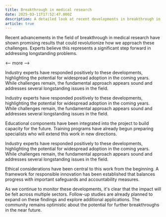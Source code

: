 ```yaml
---
title: Breakthrough in medical research
date: 2025-03-11T17:52:47.000Z
description: A detailed look at recent developments in breakthrough in medical research
article: true
---
```

Recent advancements in the field of breakthrough in medical research have shown promising results that could revolutionize how we approach these challenges. Experts believe this represents a significant step forward in addressing longstanding problems.

<-- more -->

Industry experts have responded positively to these developments, highlighting the potential for widespread adoption in the coming years. While challenges remain, the fundamental approach appears sound and addresses several longstanding issues in the field.

Industry experts have responded positively to these developments, highlighting the potential for widespread adoption in the coming years. While challenges remain, the fundamental approach appears sound and addresses several longstanding issues in the field.

Educational components have been integrated into the project to build capacity for the future. Training programs have already begun preparing specialists who will extend this work in new directions.

Industry experts have responded positively to these developments, highlighting the potential for widespread adoption in the coming years. While challenges remain, the fundamental approach appears sound and addresses several longstanding issues in the field.

Ethical considerations have been central to this work from the beginning. A framework for responsible innovation has been established that balances progress with important safeguards and accountability measures.

As we continue to monitor these developments, it's clear that the impact will be felt across multiple sectors. Follow-up studies are already planned to expand on these findings and explore additional applications. The community remains optimistic about the potential for further breakthroughs in the near future.
